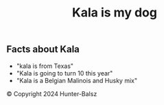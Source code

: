 <!DOCTYPE html>
<html lang="en">

<head>
    <title>My dog is named Kala</title>
</head>

<body>
    <header>
        <h1>Kala is my dog</h1>
    </header>
    <main>
        <h2>Facts about Kala</h2>
        <ul>
            <li>
                "kala is from Texas"
            </li>
            <li>
                "Kala is going to turn 10 this year"
            </li>
            <li>
                "Kala is a Belgian Malinois and Husky mix"
            </li>
        </ul>
    </main>
    <footer>© Copyright 2024 Hunter-Balsz</footer>
</body>

</html>
